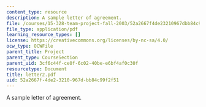 ```yaml
---
content_type: resource
description: A sample letter of agreement.
file: /courses/15-328-team-project-fall-2003/52a2667f4de23210967dbb84c99f2f51_letter2.pdf
file_type: application/pdf
learning_resource_types: []
license: https://creativecommons.org/licenses/by-nc-sa/4.0/
ocw_type: OCWFile
parent_title: Project
parent_type: CourseSection
parent_uid: 3cf6c44f-ce0f-6c02-40be-e6bf4af0c30f
resourcetype: Document
title: letter2.pdf
uid: 52a2667f-4de2-3210-967d-bb84c99f2f51
---
```

A sample letter of agreement.